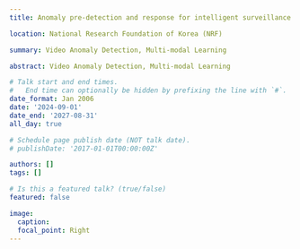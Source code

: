 ```yaml
---
title: Anomaly pre-detection and response for intelligent surveillance system high-level interpretation and response based on the visual-language fusion

location: National Research Foundation of Korea (NRF)

summary: Video Anomaly Detection, Multi-modal Learning

abstract: Video Anomaly Detection, Multi-modal Learning

# Talk start and end times.
#   End time can optionally be hidden by prefixing the line with `#`.
date_format: Jan 2006
date: '2024-09-01'
date_end: '2027-08-31'
all_day: true

# Schedule page publish date (NOT talk date).
# publishDate: '2017-01-01T00:00:00Z'

authors: []
tags: []

# Is this a featured talk? (true/false)
featured: false

image:
  caption: 
  focal_point: Right
---
```

